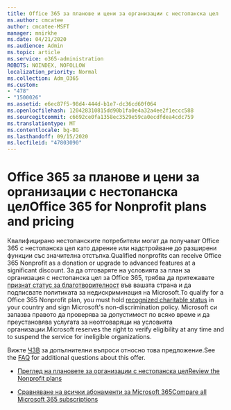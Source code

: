 ```yaml
---
title: Office 365 за планове и цени за организации с нестопанска цел
ms.author: cmcatee
author: cmcatee-MSFT
manager: mnirkhe
ms.date: 04/21/2020
ms.audience: Admin
ms.topic: article
ms.service: o365-administration
ROBOTS: NOINDEX, NOFOLLOW
localization_priority: Normal
ms.collection: Adm_O365
ms.custom:
- "478"
- "1500026"
ms.assetid: e6ec87f5-98d4-444d-b1e7-dc36cd60f064
ms.openlocfilehash: 120428310815dd90b1fa0e4a32a4ee2f1eccc588
ms.sourcegitcommit: c6692ce0fa1358ec3529e59ca0ecdfdea4cdc759
ms.translationtype: MT
ms.contentlocale: bg-BG
ms.lasthandoff: 09/15/2020
ms.locfileid: "47803090"
---
```

# <a name="office-365-for-nonprofit-plans-and-pricing"></a><span data-ttu-id="976b8-102">Office 365 за планове и цени за организации с нестопанска цел</span><span class="sxs-lookup"><span data-stu-id="976b8-102">Office 365 for Nonprofit plans and pricing</span></span>

<span data-ttu-id="976b8-103">Квалифицирано нестопанските потребители могат да получават Office 365 с нестопанска цел като дарение или надстройване до разширени функции със значителна отстъпка.</span><span class="sxs-lookup"><span data-stu-id="976b8-103">Qualified nonprofits can receive Office 365 Nonprofit as a donation or upgrade to advanced features at a significant discount.</span></span> <span data-ttu-id="976b8-104">За да отговаряте на условията за план за организация с нестопанска цел за Office 365, трябва да притежавате [признат статус за благотворителност](https://go.microsoft.com/fwlink/p/?LinkID=330253) във вашата страна и да подписвате политиката за недискриминация на Microsoft.</span><span class="sxs-lookup"><span data-stu-id="976b8-104">To qualify for a Office 365 Nonprofit plan, you must hold [recognized charitable status](https://go.microsoft.com/fwlink/p/?LinkID=330253) in your country and sign Microsoft's non-discrimination policy.</span></span> <span data-ttu-id="976b8-105">Microsoft си запазва правото да проверява за допустимост по всяко време и да преустановява услугата за неотговарящи на условията организации.</span><span class="sxs-lookup"><span data-stu-id="976b8-105">Microsoft reserves the right to verify eligibility at any time and to suspend the service for ineligible organizations.</span></span>
  
<span data-ttu-id="976b8-106">Вижте [ЧЗВ](https://products.office.com/nonprofit/office-365-nonprofit) за допълнителни въпроси относно това предложение.</span><span class="sxs-lookup"><span data-stu-id="976b8-106">See the [FAQ](https://products.office.com/nonprofit/office-365-nonprofit) for additional questions about this offer.</span></span>
  
- [<span data-ttu-id="976b8-107">Преглед на плановете за организации с нестопанска цел</span><span class="sxs-lookup"><span data-stu-id="976b8-107">Review the Nonprofit plans</span></span>](https://products.office.com/nonprofit/office-365-nonprofit-plans-and-pricing?tab=1)

- [<span data-ttu-id="976b8-108">Сравняване на всички абонаменти за Microsoft 365</span><span class="sxs-lookup"><span data-stu-id="976b8-108">Compare all Microsoft 365 subscriptions</span></span>](https://products.office.com/business/compare-more-office-365-for-business-plans)